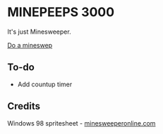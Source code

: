 # MINEPEEPS 3000
It's just Minesweeper.

[Do a mineswep](https://nm-t.github.io/minepeeper/)

## To-do
- Add countup timer

## Credits
Windows 98 spritesheet - [minesweeperonline.com](http://minesweeperonline.com/)